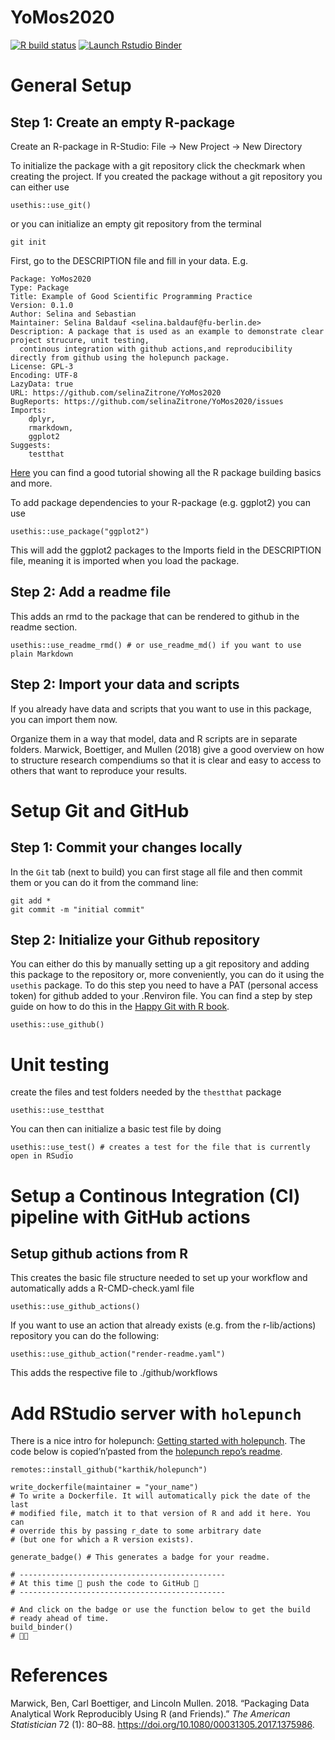<!-- README.md is generated from README.Rmd. Please edit that file -->

YoMos2020
=========

<!-- badges: start -->

[![R build
status](https://github.com/selinaZitrone/YoMos2020/workflows/R-CMD-check/badge.svg)](https://github.com/selinaZitrone/YoMos2020/actions)
[![Launch Rstudio
Binder](http://mybinder.org/badge_logo.svg)](https://mybinder.org/v2/gh/selinaZitrone/YoMos2020/master?urlpath=rstudio)
<!-- badges: end -->

General Setup
=============

Step 1: Create an empty R-package
---------------------------------

Create an R-package in R-Studio: File -&gt; New Project -&gt; New
Directory

To initialize the package with a git repository click the checkmark when
creating the project. If you created the package without a git
repository you can either use

    usethis::use_git()

or you can initialize an empty git repository from the terminal

    git init

First, go to the DESCRIPTION file and fill in your data. E.g.

    Package: YoMos2020
    Type: Package
    Title: Example of Good Scientific Programming Practice
    Version: 0.1.0
    Author: Selina and Sebastian
    Maintainer: Selina Baldauf <selina.baldauf@fu-berlin.de>
    Description: A package that is used as an example to demonstrate clear project strucure, unit testing, 
      continous integration with github actions,and reproducibility directly from github using the holepunch package.
    License: GPL-3
    Encoding: UTF-8
    LazyData: true
    URL: https://github.com/selinaZitrone/YoMos2020
    BugReports: https://github.com/selinaZitrone/YoMos2020/issues
    Imports:
        dplyr,
        rmarkdown,
        ggplot2
    Suggests: 
        testthat

[Here](https://www.youtube.com/watch?v=79s3z0gIuFU&list=PLk3B5c8iCV-T4LM0mwEyWIunIunLyEjqM&index=1)
you can find a good tutorial showing all the R package building basics
and more.

To add package dependencies to your R-package (e.g. ggplot2) you can use

    usethis::use_package("ggplot2")

This will add the ggplot2 packages to the Imports field in the
DESCRIPTION file, meaning it is imported when you load the package.

Step 2: Add a readme file
-------------------------

This adds an rmd to the package that can be rendered to github in the
readme section.

    usethis::use_readme_rmd() # or use_readme_md() if you want to use plain Markdown

Step 2: Import your data and scripts
------------------------------------

If you already have data and scripts that you want to use in this
package, you can import them now.

Organize them in a way that model, data and R scripts are in separate
folders. Marwick, Boettiger, and Mullen (2018) give a good overview on
how to structure research compendiums so that it is clear and easy to
access to others that want to reproduce your results.

Setup Git and GitHub
====================

Step 1: Commit your changes locally
-----------------------------------

In the `Git` tab (next to build) you can first stage all file and then
commit them or you can do it from the command line:

    git add *
    git commit -m "initial commit"

Step 2: Initialize your Github repository
-----------------------------------------

You can either do this by manually setting up a git repository and
adding this package to the repository or, more conveniently, you can do
it using the `usethis` package. To do this step you need to have a PAT
(personal access token) for github added to your .Renviron file. You can
find a step by step guide on how to do this in the [Happy Git with R
book](https://happygitwithr.com/github-pat.html#github-pat).

    usethis::use_github()

Unit testing
============

create the files and test folders needed by the `thestthat` package

    usethis::use_testthat

You can then can initialize a basic test file by doing

    usethis::use_test() # creates a test for the file that is currently open in RSudio

Setup a Continous Integration (CI) pipeline with GitHub actions
===============================================================

Setup github actions from R
---------------------------

This creates the basic file structure needed to set up your workflow and
automatically adds a R-CMD-check.yaml file

    usethis::use_github_actions()

If you want to use an action that already exists (e.g. from the
r-lib/actions) repository you can do the following:

    usethis::use_github_action("render-readme.yaml")

This adds the respective file to ./github/workflows

Add RStudio server with `holepunch`
===================================

There is a nice intro for holepunch: [Getting started with
holepunch](https://karthik.github.io/holepunch/articles/getting_started.html).
The code below is copied’n’pasted from the [holepunch repo’s
readme](https://github.com/karthik/holepunch).

    remotes::install_github("karthik/holepunch")

    write_dockerfile(maintainer = "your_name") 
    # To write a Dockerfile. It will automatically pick the date of the last 
    # modified file, match it to that version of R and add it here. You can 
    # override this by passing r_date to some arbitrary date
    # (but one for which a R version exists).

    generate_badge() # This generates a badge for your readme.

    # ----------------------------------------------
    # At this time 🙌 push the code to GitHub 🙌
    # ----------------------------------------------

    # And click on the badge or use the function below to get the build 
    # ready ahead of time.
    build_binder()
    # 🤞🚀

References
==========

Marwick, Ben, Carl Boettiger, and Lincoln Mullen. 2018. “Packaging Data
Analytical Work Reproducibly Using R (and Friends).” *The American
Statistician* 72 (1): 80–88.
<https://doi.org/10.1080/00031305.2017.1375986>.
